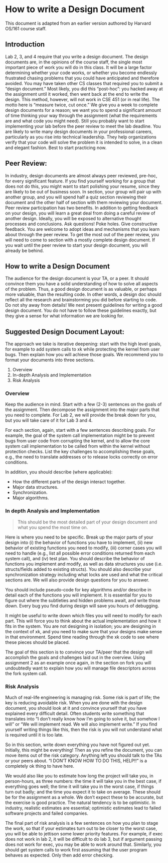# How to write a Design Document

This document is adapted from an earlier version authored by Harvard OS/161
course staff.

## Introduction

Lab 2, 3, and 4 require that you write a design document. The design documents
are, in the opinions of the course staff, the single most important piece of
work you will do in this class. It will be a large factor determining whether
your code works, or whether you become endlessly frustrated chasing problems
that you could have anticipated and therefore avoided. You may have taken other
CS classes that required you to submit a “design document.” Most likely, you did
this “post-hoc”: you hacked away at the assignment until it worked, then went
back at the end to write the design. This method, however, will not work in CSE
451 (or in real life). The motto here is “measure twice, cut once.” We give
you a week to complete design documents for a reason; we want you to spend a
significant amount of time thinking your way through the assignment (what the
requirements are and what code you might need). Still you probably want to start
implementing your lab before the peer review to meet the lab deadline. You are
likely to write many design documents in your professional careers, particularly
as you rise into technical leadership. They help organizations verify that your
code will solve the problem it is intended to solve, in a clean and elegant
fashion. Best to start practicing now.

## Peer Review:

In industry, design documents are almost always peer reviewed, pre-hoc, for
every significant feature. If you find yourself working for a group that does
not do this, you might want to start polishing your resume, since they are
likely to be out of business soon. In section, your group will pair up with
another group, and you will spend half a quiz section reviewing their document
and the other half of section with them reviewing your document. Peer review
participation has two benefits. In addition to getting feedback on your design,
you will learn a great deal from doing a careful review of another design.
Ideally, you will be exposed to alternative thought processes and conclusions.
Ask questions! Poke holes. Give constructive feedback. You are welcome to
adopt ideas and mechanisms that you learn about through the peer review. To get
the most out of the peer review, you will need to come to section with a mostly
complete design document. If you wait until the peer review to start your design
document, you will already be behind.

## How to write a Design Document

The audience for the design document is your TA, or a peer. It should convince
them you have a solid understanding of how to solve all aspects of the problem.
Thus, a good design document is as valuable, or perhaps more valuable, than the
resulting code. In other words, a design doc should reflect all the research and
brainstorming you did before starting to code. Do not shy away from details!
We next present guidelines for writing a good design document. You do not have
to follow these guidelines exactly, but they give a sense for what information
we are looking for.

## Suggested Design Document Layout:

The approach we take is iterative deepening: start with the high level goals,
for example to add system calls to xk while protecting the kernel from user
bugs. Then explain how you will achieve those goals. We recommend you to format
your documents into three sections.

1. Overview
2. In-depth Analysis and Implementation
3. Risk Analysis

### Overview

Keep the audience in mind. Start with a few (2-3) sentences on the goals
of the assignment. Then decompose the assignment into the major parts that you
need to complete. For Lab 2, we will provide the break down for you, but you will take care of it for Lab 3 and 4.

For each section, again, start with a few sentences describing goals. For
example, the goal of the system call implementation might be to prevent bugs
from user code from corrupting the kernel, and to allow the core system call
implementation to be called from within the kernel without protection checks.
List the key challenges to accomplishing these goals, e.g., the need to
translate addresses or to release locks correctly on error conditions.

In addition, you should describe (where applicable):

- How the different parts of the design interact together.
- Major data structures.
- Synchronization.
- Major algorithms.

### In depth Analysis and Implementation
> This should be the most detailed part of your design document and what you spend the most time on.

Here is where you need to be specific. Break up the major parts of your design
into    (i) the behavior of functions you have to implement,    (ii) new behavior of existing
functions you need to modify,    (iii) corner cases you will need to
handle    (e.g., list all possible error conditions returned from each system
call), and    (iv) test plan. You should describe the behavior of functions you 
implement and modify, as well as data structures you use (i.e. structs/fields added to existing structs).
You should also describe your synchronization strategy including what locks are used and what the critical
sections are. We will also provide design questions for you to answer.

You should include pseudo-code for key algorithms and/or describe in detail each of the functions
you will implement. It is essential for you to figure out where the subtleties and hidden
problems await, and write those down. 
Every bug you find during design will save you hours of debugging.

It might be useful to write down which files you will need to modify
for each part. This will force you to think about the actual implementation and
how it fits in the system. You are not designing in isolation; you are designing
in the context of xk, and you need to make sure that your designs make sense in
that environment. Spend time reading through the xk code to see where these
pieces should be placed.

The goal of this section is to convince your TA/peer that the design will
accomplish the goals and challenges laid out in the overview. Using assignment 2
as an example once again, in the section on fork you will undoubtedly want to
explain how you will manage file descriptors across the fork system call.

### Risk Analysis

Much of real-life engineering is managing risk. Some risk is part of life; the
key is reducing avoidable risk. When you are done with the design document, you
should look at it and convince yourself that you have explained every difficult
detail. Often students write something that translates into “I don’t really know
how I’m going to solve it, but somehow I will” or “We will implement read. We
will also implement write.” If you find yourself writing things like this, then
the risk is you will not understand what is required until it is too late.

So in this section, write down everything you have not figured out yet.
Initially, this might be everything! Then as you refine the document, you can
move items out of the risk category. Anything left you should talk to the TAs or
your peers about. “I DON’T KNOW HOW TO DO THIS, HELP!!” is a completely ok thing
to have here.

We would also like you to estimate how long the project will take you, in
person-hours, as three numbers: the time it will take you in the best case,
if everything goes well; the time it will take you in the worst case, if things
turn out badly; and the time you expect it to take on average. These should be
for the assignment as a whole. We don’t expect these to be accurate, but the
exercise is good practice. The natural tendency is to be optimistic. In
industry, realistic estimates are essential; optimistic estimates lead to failed
software projects and failed companies.

The final part of risk analysis is a few sentences on how you plan to stage the
work, so that if your estimates turn out to be closer to the worst case, you
will be able to jettison some lower priority features. For example, if exec does
not work in lab 2, it will be difficult to do lab 3, but if argument passing
does not work for exec, you may be able to work around that. Similarly, you
should get system calls to work first assuming that the user program behaves as
expected. Only then add error checking.
